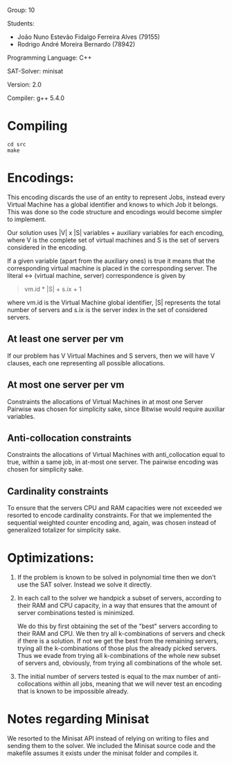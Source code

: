 Group: 10

Students:
  - João Nuno Estevão Fidalgo Ferreira Alves (79155)
  - Rodrigo André Moreira Bernardo (78942)

Programming Language: C++

SAT-Solver: minisat

Version: 2.0

Compiler: g++ 5.4.0

# Compiling
```
cd src
make
```

# Encodings:

This encoding discards the use of an entity to represent Jobs, instead every
Virtual Machine has a global identifier and knows to which Job it belongs. This
was done so the code structure and encodings would become simpler to implement.

Our solution uses |V| x |S| variables + auxiliary variables for each encoding,
where V is the complete set of virtual machines and S is the set of servers
considered in the encoding.

If a given variable (apart from the auxiliary ones) is true it means that the
corresponding virtual machine is placed in the corresponding server.
The literal <-> (virtual machine, server) correspondence is given by

 > vm.id * |S| + s.ix + 1

where vm.id is the Virtual Machine global identifier, |S|
represents the total number of servers and s.ix is the server index in the set
of considered servers.

## At least one server per vm

If our problem has V Virtual Machines and S servers, then we will have V
clauses, each one representing all possible allocations.

## At most one server per vm
	
Constraints the allocations of Virtual Machines in at most one Server Pairwise
was chosen for simplicity sake, since Bitwise would require auxiliar variables.

## Anti-collocation constraints

Constraints the allocations of Virtual Machines with anti_collocation equal to
true, within a same job, in at-most one server. The pairwise encoding was chosen
for simplicity sake.

## Cardinality constraints

To ensure that the servers CPU and RAM capacities were not exceeded we resorted
to encode cardinality constraints. For that we implemented the sequential
weighted counter encoding and, again, was chosen instead of generalized
totalizer for simplicity sake.

	
# Optimizations:

1. If the problem is known to be solved in polynomial time then we don't use the
   SAT solver. Instead we solve it directly.

2. In each call to the solver we handpick a subset of servers, according to
   their RAM and CPU capacity, in a way that ensures that the amount of server
   combinations tested is minimized.

   We do this by first obtaining the set of the "best" servers according to
   their RAM and CPU. We then try all k-combinations of servers and check if
   there is a solution. If not we get the best from the remaining servers,
   trying all the k-combinations of those plus the already picked servers. Thus
   we evade from trying all k-combinations of the whole new subset of servers
   and, obviously, from trying all combinations of the whole set.

3. The initial number of servers tested is equal to the max number of
   anti-collocations within all jobs, meaning that we will never test an encoding
   that is known to be impossible already.

# Notes regarding Minisat

We resorted to the Minisat API instead of relying on writing to files and
sending them to the solver. We included the Minisat source code and the makefile
assumes it exists under the minisat folder and compiles it.
